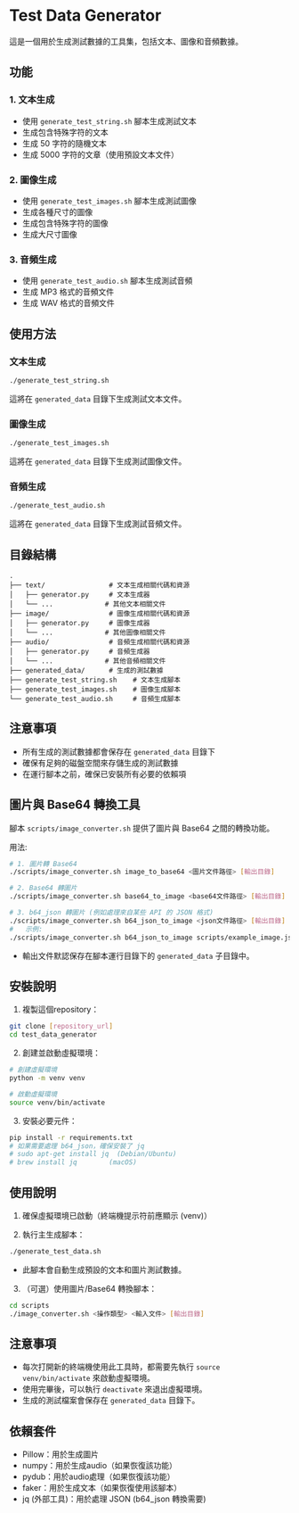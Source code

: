 # Test Data Generator

這是一個用於生成測試數據的工具集，包括文本、圖像和音頻數據。

## 功能

### 1. 文本生成
- 使用 `generate_test_string.sh` 腳本生成測試文本
- 生成包含特殊字符的文本
- 生成 50 字符的隨機文本
- 生成 5000 字符的文章（使用預設文本文件）

### 2. 圖像生成
- 使用 `generate_test_images.sh` 腳本生成測試圖像
- 生成各種尺寸的圖像
- 生成包含特殊字符的圖像
- 生成大尺寸圖像

### 3. 音頻生成
- 使用 `generate_test_audio.sh` 腳本生成測試音頻
- 生成 MP3 格式的音頻文件
- 生成 WAV 格式的音頻文件

## 使用方法

### 文本生成
```bash
./generate_test_string.sh
```
這將在 `generated_data` 目錄下生成測試文本文件。

### 圖像生成
```bash
./generate_test_images.sh
```
這將在 `generated_data` 目錄下生成測試圖像文件。

### 音頻生成
```bash
./generate_test_audio.sh
```
這將在 `generated_data` 目錄下生成測試音頻文件。

## 目錄結構

```
.
├── text/                # 文本生成相關代碼和資源
│   ├── generator.py     # 文本生成器
│   └── ...             # 其他文本相關文件
├── image/               # 圖像生成相關代碼和資源
│   ├── generator.py     # 圖像生成器
│   └── ...             # 其他圖像相關文件
├── audio/               # 音頻生成相關代碼和資源
│   ├── generator.py     # 音頻生成器
│   └── ...             # 其他音頻相關文件
├── generated_data/      # 生成的測試數據
├── generate_test_string.sh    # 文本生成腳本
├── generate_test_images.sh    # 圖像生成腳本
└── generate_test_audio.sh     # 音頻生成腳本
```

## 注意事項

- 所有生成的測試數據都會保存在 `generated_data` 目錄下
- 確保有足夠的磁盤空間來存儲生成的測試數據
- 在運行腳本之前，確保已安裝所有必要的依賴項

## 圖片與 Base64 轉換工具

腳本 `scripts/image_converter.sh` 提供了圖片與 Base64 之間的轉換功能。

用法:
```bash
# 1. 圖片轉 Base64
./scripts/image_converter.sh image_to_base64 <圖片文件路徑> [輸出目錄]

# 2. Base64 轉圖片
./scripts/image_converter.sh base64_to_image <base64文件路徑> [輸出目錄]

# 3. b64_json 轉圖片 (例如處理來自某些 API 的 JSON 格式)
./scripts/image_converter.sh b64_json_to_image <json文件路徑> [輸出目錄]
#   示例:
./scripts/image_converter.sh b64_json_to_image scripts/example_image.json
```
- 輸出文件默認保存在腳本運行目錄下的 `generated_data` 子目錄中。

## 安裝說明

1. 複製這個repository：
```bash
git clone [repository_url]
cd test_data_generator
```

2. 創建並啟動虛擬環境：
```bash
# 創建虛擬環境
python -m venv venv

# 啟動虛擬環境
source venv/bin/activate
```

3. 安裝必要元件：
```bash
pip install -r requirements.txt
# 如果需要處理 b64_json，確保安裝了 jq
# sudo apt-get install jq  (Debian/Ubuntu)
# brew install jq        (macOS)
```

## 使用說明

1. 確保虛擬環境已啟動（終端機提示符前應顯示 (venv)）

2. 執行主生成腳本：
```bash
./generate_test_data.sh
```
   - 此腳本會自動生成預設的文本和圖片測試數據。

3. （可選）使用圖片/Base64 轉換腳本：
```bash
cd scripts
./image_converter.sh <操作類型> <輸入文件> [輸出目錄]
```

## 注意事項

- 每次打開新的終端機使用此工具時，都需要先執行 `source venv/bin/activate` 來啟動虛擬環境。
- 使用完畢後，可以執行 `deactivate` 來退出虛擬環境。
- 生成的測試檔案會保存在 `generated_data` 目錄下。

## 依賴套件

- Pillow：用於生成圖片
- numpy：用於生成audio（如果恢復該功能）
- pydub：用於audio處理（如果恢復該功能）
- faker：用於生成文本（如果恢復使用該腳本）
- jq (外部工具)：用於處理 JSON (b64_json 轉換需要) 
